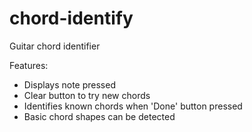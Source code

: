 # chord-identify
Guitar chord identifier

Features:
- Displays note pressed 
- Clear button to try new chords
- Identifies known chords when 'Done' button pressed
- Basic chord shapes can be detected

